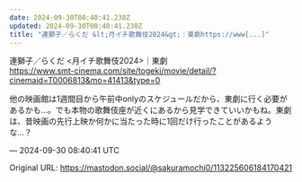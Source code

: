 ```yaml
---
date: 2024-09-30T08:40:41.238Z
updated: 2024-09-30T08:40:41.238Z
title: "連獅子／らくだ &lt;月イチ歌舞伎2024&gt;｜東劇https://www[...]"
---
```


<p>連獅子／らくだ &lt;月イチ歌舞伎2024&gt;｜東劇<br /><a href="https://www.smt-cinema.com/site/togeki/movie/detail/?cinemaid=T0006813&amp;mo=41413&amp;type=0" target="_blank" rel="nofollow noopener" translate="no"><span class="invisible">https://www.</span><span class="ellipsis">smt-cinema.com/site/togeki/mov</span><span class="invisible">ie/detail/?cinemaid=T0006813&amp;mo=41413&amp;type=0</span></a></p><p>他の映画館は1週間目から午前中onlyのスケジュールだから、東劇に行く必要があるかも…。でも本物の歌舞伎座が近くにあるから見学できていいかもね。東劇は、昔映画の先行上映か何かに当たった時に1回だけ行ったことがあるような…？</p>

&mdash; 2024-09-30 08:40:41 UTC

Original URL: https://mastodon.social/@sakuramochi0/113225606184170421
